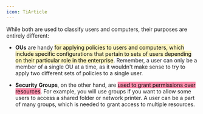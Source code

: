 ```yaml
---
icon: TiArticle
---
```

While both are used to classify users and computers, their purposes are entirely different:

- **OUs** are handy <mark style="background: #FFF3A3A6;">for applying policies to users and computers, which include specific configurations that pertain to sets of users depending on their particular role in the enterprise</mark>. Remember, a user can only be a member of a single OU at a time, as it wouldn't make sense to try to apply two different sets of policies to a single user.

- **Security Groups**, on the other hand, are <mark style="background: #FF5582A6;">used to grant permissions over resources</mark>. For example, you will use groups if you want to allow some users to access a shared folder or network printer. A user can be a part of many groups, which is needed to grant access to multiple resources.